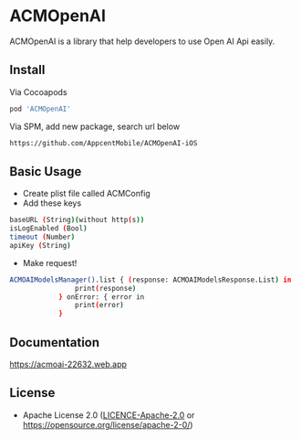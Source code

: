 # ACMOpenAI

ACMOpenAI is a library that help developers to use Open AI Api easily.

## Install

Via Cocoapods
```bash
pod 'ACMOpenAI'
```

Via SPM, add new package, search url below
```bash
https://github.com/AppcentMobile/ACMOpenAI-iOS
```

## Basic Usage

- Create plist file called ACMConfig
- Add these keys
```bash
baseURL (String)(without http(s))
isLogEnabled (Bool)
timeout (Number)
apiKey (String)
```

- Make request!
```bash
ACMOAIModelsManager().list { (response: ACMOAIModelsResponse.List) in
                print(response)
            } onError: { error in
                print(error)
            }
```

## Documentation

https://acmoai-22632.web.app

## License

 * Apache License 2.0 ([LICENCE-Apache-2.0](LICENCE) or https://opensource.org/license/apache-2-0/)


